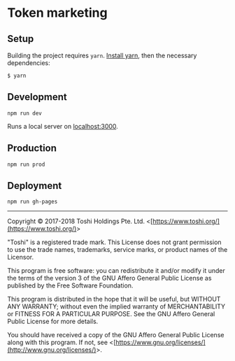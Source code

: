 Token marketing
===

## Setup

Building the project requires `yarn`.
[Install yarn](https://yarnpkg.com/en/docs/install), then the necessary dependencies:
```
$ yarn
```

## Development

```
npm run dev
```

Runs a local server on [localhost:3000](http://localhost:3000).

## Production

```
npm run prod
```

## Deployment

```
npm run gh-pages
```

- - -

Copyright &copy; 2017-2018 Toshi Holdings Pte. Ltd. &lt;[https://www.toshi.org/](https://www.toshi.org/)&gt;

"Toshi" is a registered trade mark. This License does not grant
permission to use the trade names, trademarks, service marks, or
product names of the Licensor.

This program is free software: you can redistribute it and/or modify
it under the terms of the version 3 of the GNU Affero General Public License
as published by the Free Software Foundation.

This program is distributed in the hope that it will be useful,
but WITHOUT ANY WARRANTY; without even the implied warranty of
MERCHANTABILITY or FITNESS FOR A PARTICULAR PURPOSE. See the
GNU Affero General Public License for more details.

You should have received a copy of the GNU Affero General Public License
along with this program. If not, see &lt;[https://www.gnu.org/licenses/](http://www.gnu.org/licenses/)&gt;.
